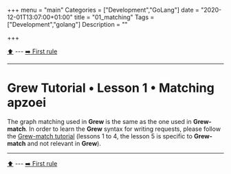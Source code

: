 +++
menu = "main"
Categories = ["Development","GoLang"]
date = "2020-12-01T13:07:00+01:00"
title = "01_matching"
Tags = ["Development","golang"]
Description = ""

+++

[:arrow_up:](../top) --- [:arrow_right: First rule](../02_first_rule)

---

# Grew Tutorial • Lesson 1 • Matching apzoei

The graph matching used in **Grew** is the same as the one used in **Grew-match**.
In order to learn the **Grew** syntax for writing requests, please follow the [Grew-match tutorial](http://match.grew.fr?tutorial=yes) (lessons 1 to 4, the lesson 5 is specific to **Grew-match** and not relevant in **Grew**).

---

[:arrow_up:](../top) --- [:arrow_right: First rule](../02_first_rule)
